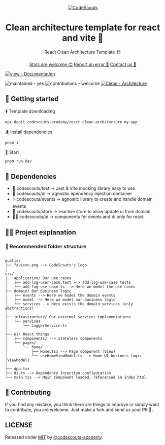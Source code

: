 <p align="center">
  <a href="https://www.codescouts.academy/" target="_blank">
    <img alt="CodeScouts" src="https://www.codescouts.academy/images/logo-all-yellow.png" />
  </a>
</p>

<h1 align="center">
 Clean architecture template for react and vite 🚀
</h1>
<p align="center">
  React Clean Architecture Template 🏗️
  <br />
  <br />
  <a href="https://github.com/codescouts-academy/react-clean-architecture/stargazers">Stars are welcome 😊</a>
  <a href="https://github.com/codescouts-academy/react-clean-architecture/issues">Report an error 🐛</a>
  <a href="https://www.codescouts.academy/courses/arquitectura-frontend/">Contact us 🤔</a>
</p>
<p>
  <a href="https://scouts.fyi/library/" title="Go to project documentation" target="_blank"><img src="https://img.shields.io/badge/view-Documentation-blue?style=for-the-badge" alt="view - Documentation"/></a>

</p>
<span>
  <img src="https://img.shields.io/badge/maintained-yes-blue" alt="maintained - yes">
  <a title="Go to contributions doc"><img src="https://img.shields.io/badge/contributions-welcome-blue" alt="contributions - welcome"></a>
  <a href="https://library.codescouts.academy/docs/clean-architecture/"><img src="https://img.shields.io/badge/Clean-Architecture-2ea44f" alt="Clean - Architecture"></a>
</span>

## 🚀 Getting started

⬇️ Template downloading

```sh
npx degit codescouts-academy/react-clean-architecture my-app
```

🏂 Install dependencies

```sh
pnpm i
```

🏁 Start

```sh
pnpm run dev
```

## 🥋 Dependencies

- 🧪 codescouts/test -> Jest & Vite mocking library easy to use
- 💉 codescouts/di -> agnostic ependency injection container
- ⚡️ codescouts/events -> agnostic library to create and handle domain events
- 🛟 codescouts/store -> reactive store to allow update ui from domain
- 👩‍💻 codescouts/ui -> components for events and di only for react

## 👩‍💻 Project explanation

### 📁 Recommended folder structure

```

public/
├── favicon.png --> CodeScouts's logo
│
src/
├── application/ Our use cases
│   ├── add-log-user-case.test --> add-log-use-case tests
│   └── add-log-use-case.ts --> Here we model the use cases
├── domain/ Our Business logic
│   ├── events --> Here we model the domain events
│   ├── model --> Here we model our business logic
│   └── services --> Here exists the domain services (only abstractions)
│
├── infrastructure/ Our external services implementations
│   └── services
│       └── LoggerService.ts
│
├── ui/ React things
│   ├── components/ --> stateless components
│   └── pages/
│       └── home/
│           ├── Home.tsx --> Page component (View)
│           └── useHomeViewModel.ts --> Home UI business logic (ViewModel)
│
├── App.tsx
├── di.ts --> Dependency injection configuration
└── main.tsx --> Main component loaded, referenced in index.html
```

## 🤔 Contributing

If you find any mistake, you think there are things to improve or simply want to contribute, you are welcome.
Just make a fork and send us your PR 🙏.

## LICENSE

Released under [MIT](/LICENSE) by [@codescouts-academy](https://github.com/codescouts-academy).

